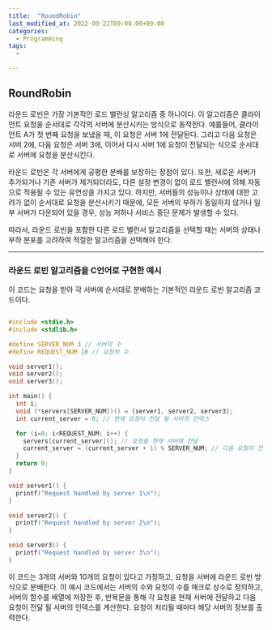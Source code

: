```yaml
---
title:  "RoundRobin"
last_modified_at: 2022-09-21T09:00:00+09:00
categories:
  - Programming
tags: 
  - 

---
```


## RoundRobin 

라운드 로빈은 가장 기본적인 로드 밸런싱 알고리즘 중 하나이다. 이 알고리즘은 클라이언트 요청을 순서대로 각각의 서버에 분산시키는 방식으로 동작한다. 예를들어, 클라이언트 A가 첫 번째 요청을 보냈을 때, 이 요청은 서버 1에 전달된다. 그리고 다음 요청은 서버 2에, 다음 요청은 서버 3에, 이어서 다시 서버 1에 요청이 전달되는 식으로 순서대로 서버에 요청을 분산시킨다.

라운드 로빈은 각 서버에게 공평한 분배를 보장하는 장점이 있다. 또한, 새로운 서버가 추가되거나 기존 서버가 제거되더라도, 다른 설정 변경이 없이 로드 밸런서에 의해 자동으로 적용될 수 있는 유연성을 가지고 있다. 하지만, 서버들의 성능이나 상태에 대한 고려가 없이 순서대로 요청을 분산시키기 때문에, 모든 서버의 부하가 동일하지 않거나 일부 서버가 다운되어 있을 경우, 성능 저하나 서비스 중단 문제가 발생할 수 있다.

따라서, 라운드 로빈을 포함한 다른 로드 밸런서 알고리즘을 선택할 때는 서버의 상태나 부하 분포를 고려하여 적절한 알고리즘을 선택해야 한다.

---

### 라운드 로빈 알고리즘을 C언어로 구현한 예시

이 코드는 요청을 받아 각 서버에 순서대로 분배하는 기본적인 라운드 로빈 알고리즘 코드이다.

```C

#include <stdio.h>
#include <stdlib.h>

#define SERVER_NUM 3 // 서버의 수
#define REQUEST_NUM 10 // 요청의 수

void server1();
void server2();
void server3();

int main() {
  int i;
  void (*servers[SERVER_NUM])() = {server1, server2, server3};
  int current_server = 0; // 현재 요청이 전달 될 서버의 인덱스

  for (i=0; i<REQUEST_NUM; i++) {
    servers[current_server](); // 요청을 현재 서버에 전달
    current_server = (current_server + 1) % SERVER_NUM; // 다음 요청이 전달 될 서버의 인덱스 계산
  }
  return 0;
}

void server1() {
  printf("Request handled by server 1\n");
}

void server2() {
  printf("Request handled by server 2\n");
}

void server3() {
  printf("Request handled by server 3\n");
}

```

이 코드는 3개의 서버와 10개의 요청이 있다고 가정하고, 요청을 서버에 라운드 로빈 방식으로 분배한다. 이 예시 코드에서는 서버의 수와 요청이 수를 매크로 상수로 정의하고, 서버의 함수를 배열에 저장한 후, 반복문을 통해 각 요청을 현재 서버에 전달하고 다음 요청이 전달 될 서버의 인덱스를 계산한다. 요청이 처리될 때마다 해당 서버의 정보를 출력한다.
